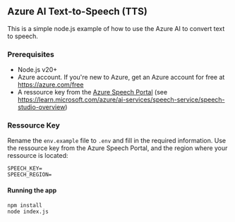 ## Azure AI Text-to-Speech (TTS)
This is a simple node.js example of how to use the Azure AI to convert text to speech.

### Prerequisites
- Node.js v20+
- Azure account. If you're new to Azure, get an Azure account for free at https://azure.com/free
- A ressource key from the [Azure Speech Portal](https://speech.microsoft.com/portal) (see https://learn.microsoft.com/azure/ai-services/speech-service/speech-studio-overview) 

### Ressource Key
Rename the `env.example` file to `.env` and fill in the required information. Use the ressource key from the Azure Speech Portal, and the region where your ressource is located:

```
SPEECH_KEY=
SPEECH_REGION=
```

#### Running the app
```bash
npm install
node index.js
```
